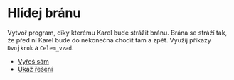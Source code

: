 # Hlídej bránu

Vytvoř program, díky kterému Karel bude strážit bránu.
Brána se stráží tak, že před ní Karel bude do nekonečna chodit tam a zpět.
Využij příkazy `Dvojkrok` a `Celem_vzad`.

- [Vyřeš sám](karel.html?Hlidej_zkus)
- [Ukaž řešení](karel.html?Hlidej)
